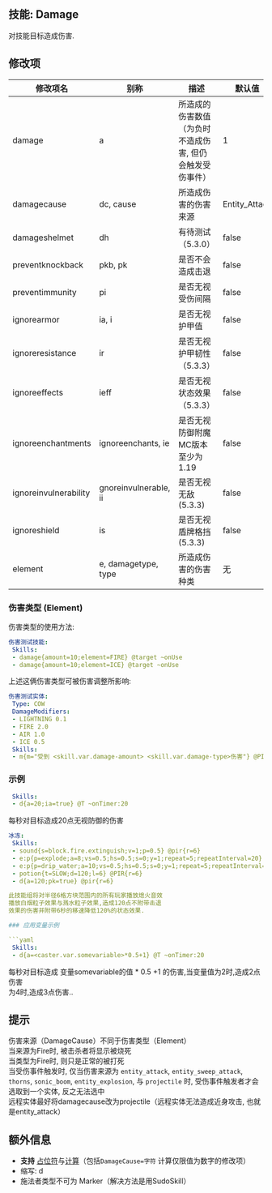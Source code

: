 技能: Damage
--------------------------

对技能目标造成伤害.

修改项
----------

| 修改项名 | 别称    | 描述                                                                                                    | 默认值 |
|-----------|------------|----------------------------------------------------------------------------------------------------------------|---------------|
| damage           | a | 所造成的伤害数值（为负时不造成伤害, 但仍会触发受伤事件）         | 1    |
| damagecause | dc, cause | 所造成伤害的伤害来源 | Entity_Attack |
| damageshelmet | dh | 有待测试（5.3.0） | false |
| preventknockback | pkb, pk | 是否不会造成击退   | false   |
| preventimmunity  | pi      | 是否无视受伤间隔   | false   |
| ignorearmor      | ia, i    | 是否无视护甲值 | false   |
| ignoreresistance | ir | 是否无视护甲韧性（5.3.3） | false |
| ignoreeffects | ieff | 是否无视状态效果（5.3.3） | false |
| ignoreenchantments      | ignoreenchants, ie    | 是否无视防御附魔<br>MC版本至少为1.19 | false   |
| ignoreinvulnerability | gnoreinvulnerable, ii | 是否无视无敌(5.3.3) | false |
| ignoreshield | is | 是否无视盾牌格挡(5.3.3) | false |
| element | e, damagetype, type | 所造成伤害的伤害种类 | 无 |


### 伤害类型 (Element)
伤害类型的使用方法:

```yaml
伤害测试技能:
 Skills:
 - damage{amount=10;element=FIRE} @target ~onUse
 - damage{amount=10;element=ICE} @target ~onUse
```
上述这俩伤害类型可被伤害调整所影响:
```yaml
伤害测试实体: 
 Type: COW 
 DamageModifiers:
 - LIGHTNING 0.1
 - FIRE 2.0
 - AIR 1.0
 - ICE 0.5 
 Skills:
 - m{m="受到 <skill.var.damage-amount> <skill.var.damage-type>伤害"} @PIR{r=50} ~onDamaged
```

### 示例

```yaml
 Skills:
 - d{a=20;ia=true} @T ~onTimer:20
```
每秒对目标造成20点无视防御的伤害
```yaml
冰冻:
 Skills:
 - sound{s=block.fire.extinguish;v=1;p=0.5} @pir{r=6}
 - e:p{p=explode;a=8;vs=0.5;hs=0.5;s=0;y=1;repeat=5;repeatInterval=20} @PIR{r=6}
 - e:p{p=drip_water;a=10;vs=0.5;hs=0.5;s=0;y=1;repeat=5;repeatInterval=20} @pir{r=6}
 - potion{t=SLOW;d=120;l=6} @PIR{r=6}
 - d{a=120;pk=true} @pir{r=6}

此技能组将对半径6格方块范围内的所有玩家播放熄火音效  
播放白烟粒子效果与溅水粒子效果,造成120点不附带击退  
效果的伤害并附带6秒的移速降低120%的状态效果.

### 应用变量示例

```yaml
 Skills:
 - d{a=<caster.var.somevariable>*0.5+1} @T ~onTimer:20
```
每秒对目标造成 变量somevariable的值 * 0.5 +1 的伤害,当变量值为2时,造成2点伤害  
为4时,造成3点伤害..

提示
----

伤害来源（DamageCause）不同于伤害类型（Element）  
当来源为Fire时, 被击杀者将显示被烧死  
当类型为Fire时, 则只是正常的被打死  
当受伤事件触发时, 仅当伤害来源为 `entity_attack`, `entity_sweep_attack`, `thorns`, `sonic_boom`, `entity_explosion`, 与 `projectile` 时, 受伤事件触发者才会选取到一个实体, 反之无法选中  
远程实体最好将damagecause改为projectile（远程实体无法造成近身攻击, 也就是entity_attack）

额外信息
-------

- **支持** [占位符](/技能/占位符)与[计算](/技能/计算)（包括`DamageCause=字符` 计算仅限值为数字的修改项）
- 缩写: d
- 施法者类型不可为 Marker（解决方法是用SudoSkill）